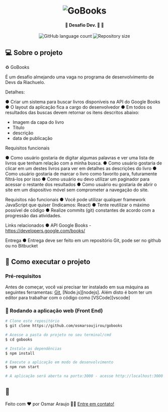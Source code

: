 <h1 align="center">
    <img alt="GoBooks" title="#GoBooks" src="./imgs/print_01.jpg" />
</h1>

<h4 align="center"> 
	🚧 Desafio Dev. 🚀 🚧
</h4> 

<p align="center">
  <img alt="GitHub language count" src="https://img.shields.io/github/languages/count/osmarsoujirou/gobooks?color=%2304D361">
  <img alt="Repository size" src="https://img.shields.io/github/repo-size/osmarsoujirou/gobooks">

</p>

## 💻 Sobre o projeto

♻️ GoBooks

É um desafio almejando uma vaga no programa de desenvolvimento de Devs da Riachuelo.

Detalhes:

●	Criar um sistema para buscar livros disponíveis na API do Google Books
●	O layout da aplicação fica a cargo do desenvolvedor
●	Em todos os resultados das buscas devem retornar os itens descritos abaixo:
-	Imagem da capa do livro
-	Título 
-	descrição
-	data de publicação

Requisitos funcionais

●	Como usuário gostaria de digitar algumas palavras e ver uma lista de livros que tenham relação com a minha busca.
●	Como usuário gostaria de clicar em um destes livros para ver em detalhes as descrições do livro
●	Como usuário gostaria de marcar o livro como favorito para, futuramente filtrá-los por isso
●	Como usuário eu devo utilizar um paginador para acessar o restante dos resultados
●	Como usuário eu gostaria de abrir o site em um dispositivo móvel sem comprometer a navegação do site.

Requisitos não funcionais
●	Você pode utilizar qualquer framework JavaScript que quiser (Indicamos: React)
●	Tente reutilizar o máximo possível de código
●	Realize commits (git) constantes de acordo com a progressão das atividades.

Links relacionados
●	API Google Books - https://developers.google.com/books/

Entrega
●	Entrega deve ser feito em um repositório Git, pode ser no github ou no Bitbucket



## 🚀 Como executar o projeto

### Pré-requisitos

Antes de começar, você vai precisar ter instalado em sua máquina as seguintes ferramentas:
[Git](https://git-scm.com), [Node.js][nodejs]. 
Além disto é bom ter um editor para trabalhar com o código como [VSCode][vscode]

### 🧭 Rodando a aplicação web (Front End)

```bash 
# Clone este repositório
$ git clone https://github.com/osmarsoujirou/gobooks

# Acesse a pasta do projeto no seu terminal/cmd
$ cd gobooks

# Instale as dependências
$ npm install

# Execute a aplicação em modo de desenvolvimento
$ npm run start

# A aplicação será aberta na porta:3000 - acesse http://localhost:3000

```

## 📝

Feito com ❤️ por Osmar Araujo 👋🏽 [Entre em contato!](https://www.linkedin.com/in/osmar-borges-98793515a/)


